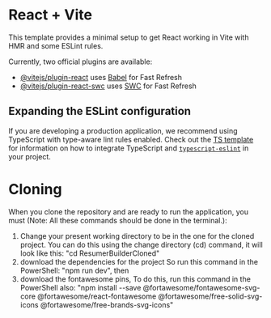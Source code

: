 # React + Vite

This template provides a minimal setup to get React working in Vite with HMR and some ESLint rules.

Currently, two official plugins are available:

- [@vitejs/plugin-react](https://github.com/vitejs/vite-plugin-react/blob/main/packages/plugin-react) uses [Babel](https://babeljs.io/) for Fast Refresh
- [@vitejs/plugin-react-swc](https://github.com/vitejs/vite-plugin-react/blob/main/packages/plugin-react-swc) uses [SWC](https://swc.rs/) for Fast Refresh

## Expanding the ESLint configuration

If you are developing a production application, we recommend using TypeScript with type-aware lint rules enabled. Check out the [TS template](https://github.com/vitejs/vite/tree/main/packages/create-vite/template-react-ts) for information on how to integrate TypeScript and [`typescript-eslint`](https://typescript-eslint.io) in your project.

# Cloning
When you clone the repository and are ready to run the application, you must (Note: All these commands should be done in the terminal.):
1. Change your present working directory to be in the one for the cloned project.
     You can do this using the change directory (cd) command, it will look like this: "cd ResumerBuilderCloned"
2. download the dependencies for the project
     So run this command in the PowerShell: "npm run dev", then
3. download the fontawesome pins,
     To do this, run this command in the PowerShell also: "npm install --save @fortawesome/fontawesome-svg-core @fortawesome/react-fontawesome @fortawesome/free-solid-svg-icons @fortawesome/free-brands-svg-icons"


